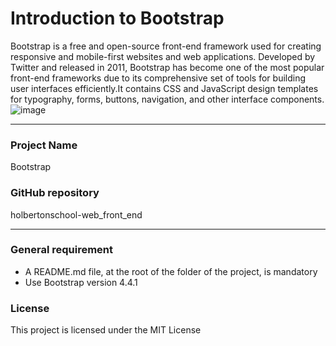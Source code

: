 # Introduction to Bootstrap

Bootstrap is a free and open-source front-end framework used for creating responsive and mobile-first websites and web applications. Developed by Twitter and released in 2011, Bootstrap has become one of the most popular front-end frameworks due to its comprehensive set of tools for building user interfaces efficiently.It contains CSS and JavaScript design templates for typography, forms, buttons, navigation, and other interface components.
![image](https://github.com/user-attachments/assets/65232623-5bc4-4a57-aae7-060a08e2de19)

---
### Project Name 
Bootstrap
### GitHub repository 
holbertonschool-web_front_end

---
### General requirement
- A README.md file, at the root of the folder of the project, is mandatory
- Use Bootstrap version 4.4.1

### License
This project is licensed under the MIT License 
